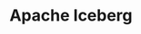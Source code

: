 ---
codehost: https://github.com/https://github.com/apache/iceberg
logohandle: apache_iceberg
sort: iceberg
tags:
- apache
- database
title: Apache Iceberg
website: https://iceberg.apache.org/
---